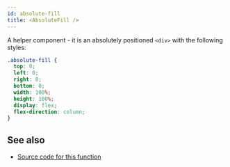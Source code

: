```yaml
---
id: absolute-fill
title: <AbsoluteFill />
---
```


A helper component - it is an absolutely positioned `<div>` with the following styles:

```css
.absolute-fill {
  top: 0;
  left: 0;
  right: 0;
  bottom: 0;
  width: 100%;
  height: 100%;
  display: flex;
  flex-direction: column;
}
```

## See also

- [Source code for this function](https://github.com/remotion-dev/remotion/blob/main/packages/core/src/AbsoluteFill.tsx)
